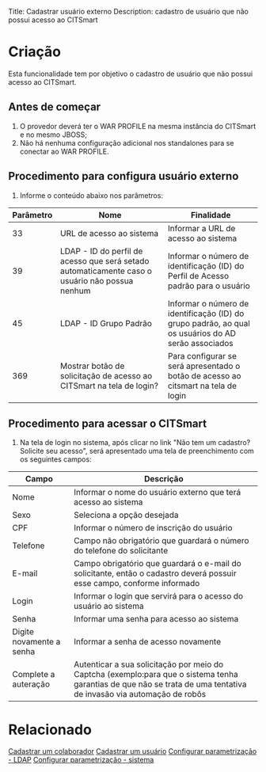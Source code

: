 Title: Cadastrar usuário externo
Description: cadastro de usuário que não possui acesso ao CITSmart

# Criação

Esta funcionalidade tem por objetivo o cadastro de usuário que não possui acesso ao CITSmart.

## Antes de começar

1. O provedor deverá ter o WAR PROFILE na mesma instância do CITSmart e no mesmo JBOSS;
2. Não há nenhuma configuração adicional nos standalones para se conectar ao WAR PROFILE.

## Procedimento para configura usuário externo

1. Informe o conteúdo abaixo nos parâmetros:

|Parâmetro|Nome| Finalidade|
|----------|------|-----------|
|33|URL de acesso ao sistema|Informar a URL de acesso ao sistema|
|39|LDAP - ID do perfil de acesso que será setado automaticamente caso o usuário não possua nenhum|Informar o número de identificação (ID) do Perfil de Acesso padrão para o usuário|
|45|LDAP - ID Grupo Padrão|Informar o número de identificação (ID) do grupo padrão, ao qual os usuários do AD serão associados|
|369|Mostrar botão de solicitação de acesso ao CITSmart na tela de login?|Para configurar se será apresentado o botão de acesso ao citsmart na tela de login|

## Procedimento para acessar o CITSmart

1. Na tela de login no sistema, após clicar no link "Não tem um cadastro? Solicite seu acesso", será apresentado uma tela de preenchimento com os seguintes campos:

|Campo|Descrição|
|-----|---------|
|Nome|Informar o nome do usuário externo que terá acesso ao sistema|
|Sexo|Seleciona a opção desejada|
|CPF|Informar o número de inscrição do usuário|
|Telefone|Campo não obrigatório que guardará o número do telefone do solicitante|
|E-mail|Campo obrigatório que guardará o e-mail do solicitante, então o cadastro deverá possuir esse campo, conforme informado|
|Login|Informar o login que servirá para o acesso do usuário ao sistema|
|Senha|Informar uma senha para acesso ao sistema|
|Digite novamente a senha|Informar a senha de acesso novamente|
|Complete a auteração|Autenticar a sua solicitação por meio do Captcha (exemplo:para que o sistema tenha garantias de que não se trata de uma tentativa de invasão via automação de robôs|

# Relacionado

[Cadastrar um colaborador](/pt-br/citsmart-platform-8/initial-settings/access-settings/user/register-employee.html)
[Cadastrar um usuário](/pt-br/citsmart-platform-8/initial-settings/access-settings/user/users.html)
[Configurar parametrização - LDAP](/pt-br/citsmart-platform-8/platform-administration/parameters-list/configure-parametrization-ldap.html)
[Configurar parametrização - sistema](/pt-br/citsmart-platform-8/platform-administration/parameters-list/configure-parametrization-system.html)
